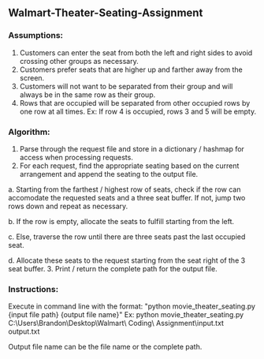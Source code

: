 ## Walmart-Theater-Seating-Assignment

### Assumptions:
 1. Customers can enter the seat from both the left and right sides to avoid crossing other groups as necessary.
 2. Customers prefer seats that are higher up and farther away from the screen.
 3. Customers will not want to be separated from their group and will always be in the same row as their group.
 4. Rows that are occupied will be separated from other occupied rows by one row at all times. Ex: If row 4 is occupied, rows 3 and 5 will be empty.

### Algorithm:
 1. Parse through the request file and store in a dictionary / hashmap for access when processing requests.
 2. For each request, find the appropriate seating based on the current arrangement and append the seating to the output file.
  
   a. Starting from the farthest / highest row of seats, check if the row can accomodate the requested seats and a three seat buffer. If not, jump two rows down and repeat as necessary.
  
   b. If the row is empty, allocate the seats to fulfill starting from the left.
  
   c. Else, traverse the row until there are three seats past the last occupied seat.
  
   d. Allocate these seats to the request starting from the seat right of the 3 seat buffer.
 3. Print / return the complete path for the output file.

### Instructions:
 Execute in command line with the format: "python movie_theater_seating.py {input file path} {output file name}"
 Ex: python movie_theater_seating.py C:\\Users\\Brandon\\Desktop\\Walmart\ Coding\ Assignment\\input.txt output.txt

 Output file name can be the file name or the complete path.

